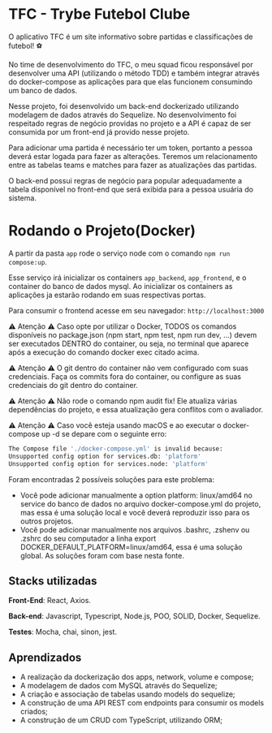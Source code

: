 
# TFC - Trybe Futebol Clube

O aplicativo TFC é um site informativo sobre partidas e classificações de futebol! ⚽️

No time de desenvolvimento do TFC, o meu squad ficou responsável por desenvolver uma API (utilizando o método TDD) e também integrar através do docker-compose as aplicações para que elas funcionem consumindo um banco de dados.

Nesse projeto, foi desenvolvido um back-end dockerizado utilizando modelagem de dados através do Sequelize. No desenvolvimento foi respeitado regras de negócio providas no projeto e a API é capaz de ser consumida por um front-end já provido nesse projeto.

Para adicionar uma partida é necessário ter um token, portanto a pessoa deverá estar logada para fazer as alterações. Teremos um relacionamento entre as tabelas teams e matches para fazer as atualizações das partidas.

O back-end possui regras de negócio para popular adequadamente a tabela disponível no front-end que será exibida para a pessoa usuária do sistema.

# Rodando o Projeto(Docker)
A partir da pasta  ```app``` rode o serviço node com o comando ```npm run compose:up```.

Esse serviço irá inicializar os containers ```app_backend```, ```app_frontend```, e o container do banco de dados mysql.
Ao inicializar os containers as aplicações ja estarão rodando em suas respectivas portas.

Para consumir o frontend acesse em seu navegador: ```http://localhost:3000```

:warning: Atenção :warning: Caso opte por utilizar o Docker, TODOS os comandos disponíveis no package.json (npm start, npm test, npm run dev, ...) devem ser executados DENTRO do container, ou seja, no terminal que aparece após a execução do comando docker exec citado acima.

:warning: Atenção :warning: O git dentro do container não vem configurado com suas credenciais. Faça os commits fora do container, ou configure as suas credenciais do git dentro do container.

:warning: Atenção :warning: Não rode o comando npm audit fix! Ele atualiza várias dependências do projeto, e essa atualização gera conflitos com o avaliador.

:warning: Atenção :warning: Caso você esteja usando macOS e ao executar o docker-compose up -d se depare com o seguinte erro:

```bash
The Compose file './docker-compose.yml' is invalid because:
Unsupported config option for services.db: 'platform'
Unsupported config option for services.node: 'platform'
```
Foram encontradas 2 possíveis soluções para este problema:
* Você pode adicionar manualmente a option platform: linux/amd64 no service do banco de dados no arquivo docker-compose.yml do projeto, mas essa é uma solução local e você deverá reproduzir isso para os outros projetos.
* Você pode adicionar manualmente nos arquivos .bashrc, .zshenv ou .zshrc do seu computador a linha export DOCKER_DEFAULT_PLATFORM=linux/amd64, essa é uma solução global. As soluções foram com base nesta fonte.
## Stacks utilizadas

**Front-End**: React, Axios.

**Back-end**: Javascript, Typescript, Node.js, POO, SOLID, Docker, Sequelize.

**Testes**: Mocha, chai, sinon, jest.



## Aprendizados

 - A realização da dockerização dos apps, network, volume e compose;
 - A modelagem de dados com MySQL através do Sequelize;
 - A criação e associação de tabelas usando models do sequelize;
 - A construção de uma API REST com endpoints para consumir os models criados;
 - A construção de um CRUD com TypeScript, utilizando ORM;

